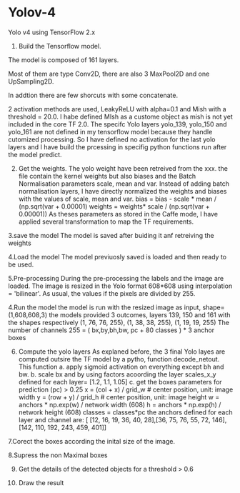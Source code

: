 # Yolov-4
Yolo v4 using TensorFlow 2.x

1. Build the Tensorflow model.

The model is composed of 161 layers.

Most of them are type Conv2D, there are also 3 MaxPool2D and one UpSampling2D.

In addtion there are few shorcuts with some concatenate.

2 activation methods are used, LeakyReLU with alpha=0.1 and Mish with a threshold = 20.0. I habe defined MIsh as a custome object as mish is not yet included in the core TF 2.0.
The  specifc Yolo layers yolo_139, yolo_150 and  yolo_161 are not defined in my tensorflow model because they handle cutomized processing. So I have defined no activation for the last yolo layers and I have build the prcessing in specifig python functions run after the model predict.

2. Get the weights.
The yolo weight have been retreived from the xxx. the file contain the kernel weights but also biases and the Batch Normalisation parameters scale, mean and var.
Instead of adding  batch normalisation layers, I have directly normalized the weights and biases with the values of scale, mean and var.
bias = bias - scale  * mean / (np.sqrt(var + 0.00001)
weights = weights* scale / (np.sqrt(var + 0.00001))
As theses parameters as stored in the Caffe mode, I have applied several transformation to map the TF requirements.

3.save the model
The model is saved after buiding it anf retreiving the weights

4.Load the model
The model previuosly saved is loaded and then ready to be used.

5.Pre-processing
During the pre-processing the labels and the image are loaded.
The image is resized in the Yolo format 608*608 using interpolation = 'bilinear'. 
As usual, the values if the pixels are divided by 255.

4.Run the model
the model is run with the resized image as input, shape=(1,608,608,3)
the models provided 3 outcomes, layers 139, 150 and 161 with the shapes respectively (1, 76, 76, 255), (1, 38, 38, 255), (1, 19, 19, 255)
The number of channels 255 = ( bx,by,bh,bw, pc + 80 classes ) * 3 anchor boxes

6. Compute the yolo layers
As explaned before, the 3 final Yolo layes are computed outsire the TF model by a pytho, function decode_netout.
This function 
a. apply sigmoid activation on everything except bh and bw.
b. scale bx and by using factors acoording the layer scales_x_y defined for each layer= [1.2, 1.1, 1.05]
c. get the boxes parameters for prediction (pc) > 0.25
                x = (col + x) / grid_w # center position, unit: image width
                y = (row + y) / grid_h # center position, unit: image height
                w = anchors * np.exp(w) / network width (608) 
                h = anchors * np.exp(h) / network height (608)
                classes = classes*pc
 the anchors defined for each layer and channel are: [ [12, 16, 19, 36, 40, 28],[36, 75, 76, 55, 72, 146],[142, 110, 192, 243, 459, 401]]
 
 7.Corect the boxes according the inital size of the image.
 
 8.Supress the non Maximal boxes
 
 9. Get the details of the detected objects for a threshold > 0.6
 
 0. Draw the result

